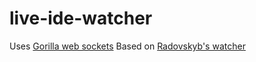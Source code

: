 # live-ide-watcher

Uses [Gorilla web sockets](https://github.com/gorilla/websocket)
Based on [Radovskyb's watcher](https://github.com/radovskyb/watcher)

